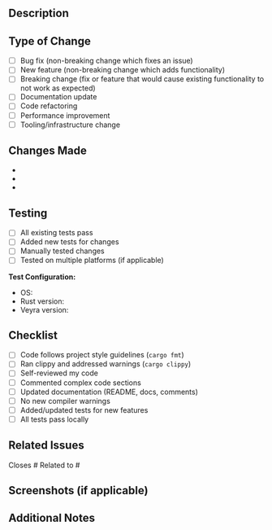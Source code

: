 ## Description

<!-- Provide a brief description of your changes -->

## Type of Change

<!-- Check the relevant option(s) -->

- [ ] Bug fix (non-breaking change which fixes an issue)
- [ ] New feature (non-breaking change which adds functionality)
- [ ] Breaking change (fix or feature that would cause existing functionality to not work as expected)
- [ ] Documentation update
- [ ] Code refactoring
- [ ] Performance improvement
- [ ] Tooling/infrastructure change

## Changes Made

<!-- List the main changes in this PR -->

- 
- 
- 

## Testing

<!-- Describe the tests you ran to verify your changes -->

- [ ] All existing tests pass
- [ ] Added new tests for changes
- [ ] Manually tested changes
- [ ] Tested on multiple platforms (if applicable)

**Test Configuration:**
- OS: 
- Rust version: 
- Veyra version: 

## Checklist

<!-- Ensure all items are checked before submitting -->

- [ ] Code follows project style guidelines (`cargo fmt`)
- [ ] Ran clippy and addressed warnings (`cargo clippy`)
- [ ] Self-reviewed my code
- [ ] Commented complex code sections
- [ ] Updated documentation (README, docs, comments)
- [ ] No new compiler warnings
- [ ] Added/updated tests for new features
- [ ] All tests pass locally

## Related Issues

<!-- Link related issues below -->

Closes #
Related to #

## Screenshots (if applicable)

<!-- Add screenshots to help explain your changes -->

## Additional Notes

<!-- Any additional information or context -->

